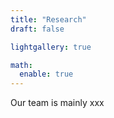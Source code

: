 ```yaml
---
title: "Research"
draft: false

lightgallery: true

math:
  enable: true
---
```


Our team is mainly xxx